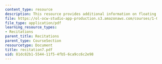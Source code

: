 ```yaml
---
content_type: resource
description: This resource provides additional information on floating body stability.
file: https://ol-ocw-studio-app-production.s3.amazonaws.com/courses/1-060-engineering-mechanics-ii-spring-2006/81dc82b1554411f54fb56ca9cc6c2e98_recitation7.pdf
file_type: application/pdf
learning_resource_types:
- Recitations
parent_title: Recitations
parent_type: CourseSection
resourcetype: Document
title: recitation7.pdf
uid: 81dc82b1-5544-11f5-4fb5-6ca9cc6c2e98
---
```

